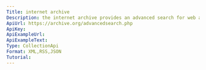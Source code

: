 ```yaml
---
Title: internet archive
Description: the internet archive provides an advanced search for web archives, video, texts, and software.
ApiUrl: https://archive.org/advancedsearch.php
ApiKey:
ApiExampleUrl:
ApiExampleText:
Type: CollectionApi
Format: XML,RSS,JSON
Tutorial:
---
```

